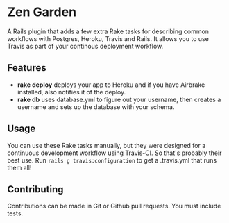 # Zen Garden

A Rails plugin that adds a few extra Rake tasks for describing common
workflows with Postgres, Heroku, Travis and Rails. It allows you to use
Travis as part of your continous deployment workflow.

## Features

- **rake deploy** deploys your app to Heroku and if you have Airbrake
  installed, also notifies it of the deploy.
- **rake db** uses database.yml to figure out your username, then
  creates a username and sets up the database with your schema.

## Usage

You can use these Rake tasks manually, but they were designed for a
continuous development workflow using Travis-CI. So that's probably
their best use. Run `rails g travis:configuration` to get a .travis.yml
that runs them all!

## Contributing

Contributions can be made in Git or Github pull requests. You must
include tests.
